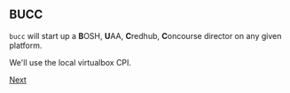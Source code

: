 ## BUCC

`bucc` will start up a **B**OSH, **U**AA, **C**redhub, **C**oncourse director on any given platform.

We'll use the local virtualbox CPI.

[Next](02-bosh-deployment.md)